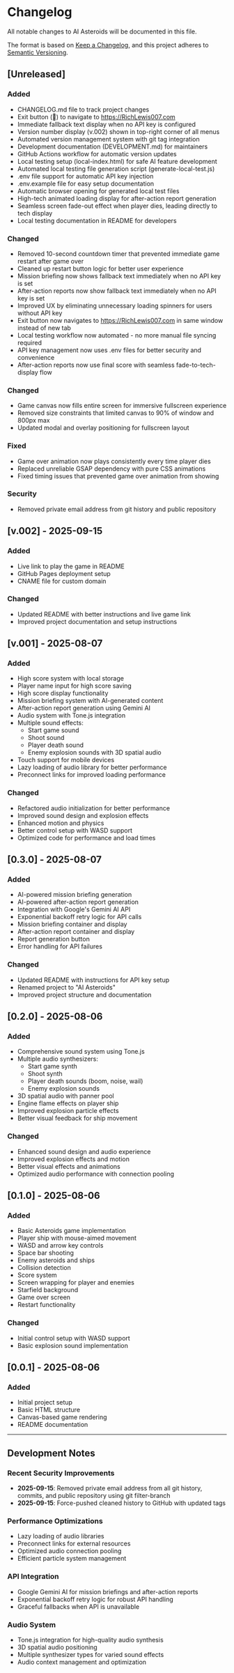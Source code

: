 # Changelog

All notable changes to AI Asteroids will be documented in this file.

The format is based on [Keep a Changelog](https://keepachangelog.com/en/1.0.0/),
and this project adheres to [Semantic Versioning](https://semver.org/spec/v2.0.0.html).

## [Unreleased]

### Added
- CHANGELOG.md file to track project changes
- Exit button (🚪) to navigate to https://RichLewis007.com
- Immediate fallback text display when no API key is configured
- Version number display (v.002) shown in top-right corner of all menus
- Automated version management system with git tag integration
- Development documentation (DEVELOPMENT.md) for maintainers
- GitHub Actions workflow for automatic version updates
- Local testing setup (local-index.html) for safe AI feature development
- Automated local testing file generation script (generate-local-test.js)
- .env file support for automatic API key injection
- .env.example file for easy setup documentation
- Automatic browser opening for generated local test files
- High-tech animated loading display for after-action report generation
- Seamless screen fade-out effect when player dies, leading directly to tech display
- Local testing documentation in README for developers

### Changed
- Removed 10-second countdown timer that prevented immediate game restart after game over
- Cleaned up restart button logic for better user experience
- Mission briefing now shows fallback text immediately when no API key is set
- After-action reports now show fallback text immediately when no API key is set
- Improved UX by eliminating unnecessary loading spinners for users without API key
- Exit button now navigates to https://RichLewis007.com in same window instead of new tab
- Local testing workflow now automated - no more manual file syncing required
- API key management now uses .env files for better security and convenience
- After-action reports now use final score with seamless fade-to-tech-display flow

### Changed
- Game canvas now fills entire screen for immersive fullscreen experience
- Removed size constraints that limited canvas to 90% of window and 800px max
- Updated modal and overlay positioning for fullscreen layout

### Fixed
- Game over animation now plays consistently every time player dies
- Replaced unreliable GSAP dependency with pure CSS animations
- Fixed timing issues that prevented game over animation from showing

### Security
- Removed private email address from git history and public repository

## [v.002] - 2025-09-15

### Added
- Live link to play the game in README
- GitHub Pages deployment setup
- CNAME file for custom domain

### Changed
- Updated README with better instructions and live game link
- Improved project documentation and setup instructions

## [v.001] - 2025-08-07

### Added
- High score system with local storage
- Player name input for high score saving
- High score display functionality
- Mission briefing system with AI-generated content
- After-action report generation using Gemini AI
- Audio system with Tone.js integration
- Multiple sound effects:
  - Start game sound
  - Shoot sound
  - Player death sound
  - Enemy explosion sounds with 3D spatial audio
- Touch support for mobile devices
- Lazy loading of audio library for better performance
- Preconnect links for improved loading performance

### Changed
- Refactored audio initialization for better performance
- Improved sound design and explosion effects
- Enhanced motion and physics
- Better control setup with WASD support
- Optimized code for performance and load times

## [0.3.0] - 2025-08-07

### Added
- AI-powered mission briefing generation
- AI-powered after-action report generation
- Integration with Google's Gemini AI API
- Exponential backoff retry logic for API calls
- Mission briefing container and display
- After-action report container and display
- Report generation button
- Error handling for API failures

### Changed
- Updated README with instructions for API key setup
- Renamed project to "AI Asteroids"
- Improved project structure and documentation

## [0.2.0] - 2025-08-06

### Added
- Comprehensive sound system using Tone.js
- Multiple audio synthesizers:
  - Start game synth
  - Shoot synth
  - Player death sounds (boom, noise, wail)
  - Enemy explosion sounds
- 3D spatial audio with panner pool
- Engine flame effects on player ship
- Improved explosion particle effects
- Better visual feedback for ship movement

### Changed
- Enhanced sound design and audio experience
- Improved explosion effects and motion
- Better visual effects and animations
- Optimized audio performance with connection pooling

## [0.1.0] - 2025-08-06

### Added
- Basic Asteroids game implementation
- Player ship with mouse-aimed movement
- WASD and arrow key controls
- Space bar shooting
- Enemy asteroids and ships
- Collision detection
- Score system
- Screen wrapping for player and enemies
- Starfield background
- Game over screen
- Restart functionality

### Changed
- Initial control setup with WASD support
- Basic explosion sound implementation

## [0.0.1] - 2025-08-06

### Added
- Initial project setup
- Basic HTML structure
- Canvas-based game rendering
- README documentation

---

## Development Notes

### Recent Security Improvements
- **2025-09-15**: Removed private email address from all git history, commits, and public repository using git filter-branch
- **2025-09-15**: Force-pushed cleaned history to GitHub with updated tags

### Performance Optimizations
- Lazy loading of audio libraries
- Preconnect links for external resources
- Optimized audio connection pooling
- Efficient particle system management

### API Integration
- Google Gemini AI for mission briefings and after-action reports
- Exponential backoff retry logic for robust API handling
- Graceful fallbacks when API is unavailable

### Audio System
- Tone.js integration for high-quality audio synthesis
- 3D spatial audio positioning
- Multiple synthesizer types for varied sound effects
- Audio context management and optimization
